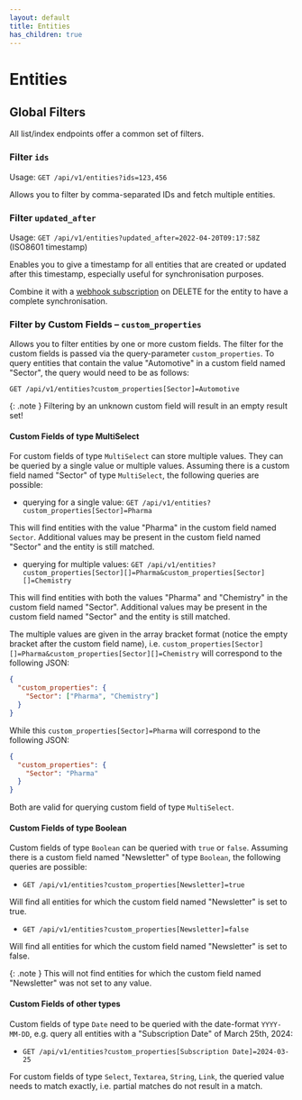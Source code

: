 ```yaml
---
layout: default
title: Entities
has_children: true
---
```


# Entities

## Global Filters

All list/index endpoints offer a common set of filters.

### Filter `ids`

Usage: `GET /api/v1/entities?ids=123,456`

Allows you to filter by comma-separated IDs and fetch multiple entities.

### Filter `updated_after`

Usage: `GET /api/v1/entities?updated_after=2022-04-20T09:17:58Z` (ISO8601 timestamp)

Enables you to give a timestamp for all entities that are created or updated after this timestamp, especially useful for synchronisation purposes.

Combine it with a [webhook subscription](webhooks) on DELETE for the entity to have a complete synchronisation.

### Filter by Custom Fields – `custom_properties`

Allows you to filter entities by one or more custom fields. The filter for the custom fields is passed via the query-parameter `custom_properties`. To query entities that contain the value "Automotive" in a custom field named "Sector", the query would need to be as follows:

`GET /api/v1/entities?custom_properties[Sector]=Automotive`

{: .note }
Filtering by an unknown custom field will result in an empty result set!

#### Custom Fields of type MultiSelect

For custom fields of type `MultiSelect` can store multiple values. They can be queried by a single value or multiple values. Assuming there is a custom field named "Sector" of type `MultiSelect`, the following queries are possible:

- querying for a single value: `GET /api/v1/entities?custom_properties[Sector]=Pharma`

This will find entities with the value "Pharma" in the custom field named `Sector`. Additional values may be present in the custom field named "Sector" and the entity is still matched.

- querying for multiple values: `GET /api/v1/entities?custom_properties[Sector][]=Pharma&custom_properties[Sector][]=Chemistry`

This will find entities with both the values "Pharma" and "Chemistry" in the custom field named "Sector". Additional values may be present in the custom field named "Sector" and the entity is still matched.

The multiple values are given in the array bracket format (notice the empty bracket after the custom field name), i.e. `custom_properties[Sector][]=Pharma&custom_properties[Sector][]=Chemistry` will correspond to the following JSON:

```JSON
{ 
  "custom_properties": {
    "Sector": ["Pharma", "Chemistry"]
  }
}
```

While this `custom_properties[Sector]=Pharma` will correspond to the following JSON:

```JSON
{ 
  "custom_properties": {
    "Sector": "Pharma"
  }
}
```

Both are valid for querying custom field of type `MultiSelect`.

#### Custom Fields of type Boolean

Custom fields of type `Boolean` can be queried with `true` or `false`. Assuming there is a custom field named "Newsletter" of type `Boolean`, the following queries are possible:

-  `GET /api/v1/entities?custom_properties[Newsletter]=true`

Will find all entities for which the custom field named "Newsletter" is set to true.

-  `GET /api/v1/entities?custom_properties[Newsletter]=false`

Will find all entities for which the custom field named "Newsletter" is set to false.

{: .note }
This will not find entities for which the custom field named "Newsletter" was not set to any value.

#### Custom Fields of other types

Custom fields of type `Date` need to be queried with the date-format `YYYY-MM-DD`, e.g. query all entities with a "Subscription Date" of March 25th, 2024:

-  `GET /api/v1/entities?custom_properties[Subscription Date]=2024-03-25`

For custom fields of type `Select`, `Textarea`, `String`, `Link`, the queried value needs to match exactly, i.e. partial matches do not result in a match.
